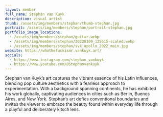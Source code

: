 ```yaml
---
layout: member
full_name: Stephan van Kuyk
description: visual artist
thumb: /assets/img/members/stephan/thumb-stephan.jpg
portrait: /assets/img/members/stephan/portrait-stephan.jpg
portfolio_image_locations:
  - /assets/img/members/stephan/guitar.webp
  - /assets/img/members/stephan/20220109_125615-scaled.webp
  - /assets/img/members/stephan/svk_apollo_2022_main.jpg
website: https://whothefuckismr.vankuyk.art/ 
socials:
  - https://www.instagram.com/stephan_vankuyk
  - https://www.youtube.com/@Stephanvankuyk
---
```

Stephan van Kuyk’s art captures the vibrant essence of his Latin influences, blending pop culture aesthetics with a fearless approach to experimentation. With a background spanning continents, he has exhibited his work globally, captivating audiences in cities such as Berlin, Buenos Aires, and New York. Stephan’s art defies conventional boundaries and invites the viewer to embrace the beauty found within everyday life through a playful and deliberately kitsch lens.

